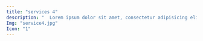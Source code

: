 ```yaml
---
title: "services 4"
description: "	Lorem ipsum dolor sit amet, consectetur adipisicing elit, sed do eiusmod tempor incididunt ut labore et dolore magna aliqua. "
Img: "service4.jpg"
Icon: "1"
---
```


<service-4 ></service-4>
